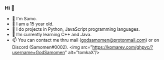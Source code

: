 ### Hi  👋

- 🔭 I'm Samo.
- 👾 I am a 15 year old.
- 📁 I do projects in Python, JavaScript programming languages.
- 🌱 I’m currently learning C++ and Java.
- 📫 You can contact me thru mail (godsamomen@protonmail.com) or on Discord (Samomen#0002).
<img src=”https://komarev.com/ghpvc/?username=GodSamomen" alt=”tomkaX”/>
